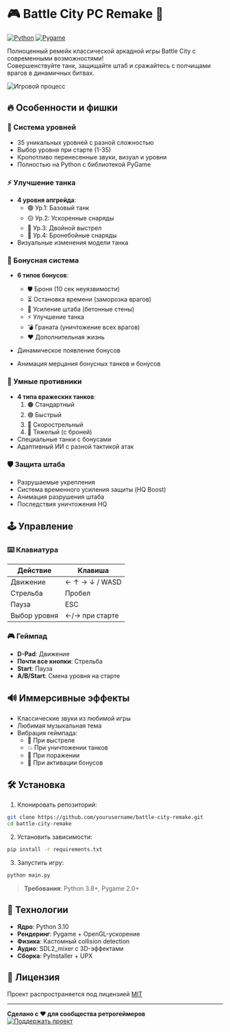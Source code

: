 # 🎮 Battle City PC Remake 🚀

[![Python](https://img.shields.io/badge/Python-3.8%2B-blue?logo=python)](https://python.org)
[![Pygame](https://img.shields.io/badge/Pygame-2.0-red?logo=game)](https://pygame.org)

Полноценный ремейк классической аркадной игры Battle City с современными возможностями!  
Совершенствуйте танк, защищайте штаб и сражайтесь с полчищами врагов в динамичных битвах.

![Игровой процесс](screenshots/gameplay.gif)

## 🔥 Особенности и фишки

### 🎯 Система уровней
- 35 уникальных уровней с разной сложностью
- Выбор уровня при старте (1-35)
- Кропотливо перенесенные звуки, визуал и уровни
- Полностью на Python с библиотекой PyGame

### ⚡ Улучшение танка
- **4 уровня апгрейда**:
  - 🟢 Ур.1: Базовый танк
  - 🟡 Ур.2: Ускоренные снаряды
  - 🔵 Ур.3: Двойной выстрел
  - 🔴 Ур.4: Бронебойные снаряды
- Визуальные изменения модели танка

### 🎁 Бонусная система
- **6 типов бонусов**:
  
  + 🛡️ Броня (10 сек неуязвимости)
  + ⏳ Остановка времени (заморозка врагов)
  + 🏰 Усиление штаба (бетонные стены)
  + ⚡ Улучшение танка 
  + 💣 Граната (уничтожение всех врагов)
  + ❤️ Дополнительная жизнь
  
- Динамическое появление бонусов
- Анимация мерцания бонусных танков и бонусов

### 🤖 Умные противники
- **4 типа вражеских танков**:
  1. 🟤 Стандартный
  2. 🟣 Быстрый
  3. 🔵 Скорострельный
  4. 🔴 Тяжелый (с броней)
- Специальные танки с бонусами
- Адаптивный ИИ с разной тактикой атак

### 🛡️ Защита штаба
- Разрушаемые укрепления
- Система временного усиления защиты (HQ Boost)
- Анимация разрушения штаба
- Последствия уничтожения HQ

## 🕹️ Управление

### ⌨️ Клавиатура
| Действие           | Клавиша          |
|---------------------|------------------|
| Движение           | ← ↑ → ↓ / WASD   |
| Стрельба           | Пробел           |
| Пауза              | ESC              |
| Выбор уровня       | ←/→ при старте   |

### 🎮 Геймпад
- **D-Pad**: Движение
- **Почти все кнопки**: Стрельба
- **Start**: Пауза
- **A/B/Start**: Смена уровня на старте

## 🔊 Иммерсивные эффекты
- Классические звуки из любимой игры
- Любимая музыкальная тема
- Вибрация геймпада:
  - 🚀 При выстреле
  - 💥 При уничтожении танков
  - 🚨 При поражении
  - 🎉 При активации бонусов

## 🛠️ Установка

1. Клонировать репозиторий:
```bash
git clone https://github.com/yourusername/battle-city-remake.git
cd battle-city-remake
```

2. Установить зависимости:
```bash
pip install -r requirements.txt
```

3. Запустить игру:
```bash
python main.py
```

> **Требования**: Python 3.8+, Pygame 2.0+

## 🚀 Технологии
- **Ядро**: Python 3.10
- **Рендеринг**: Pygame + OpenGL-ускорение
- **Физика**: Кастомный collision detection
- **Аудио**: SDL2_mixer с 3D-эффектами
- **Сборка**: PyInstaller + UPX

## 📜 Лицензия
Проект распространяется под лицензией [MIT](LICENSE)

---

**Сделано с ❤️ для сообщества ретрогеймеров**  
[![Поддержать проект](https://img.shields.io/badge/💖_Поддержать-Проект-ff69b4)](https://github.com/sponsors)
```
